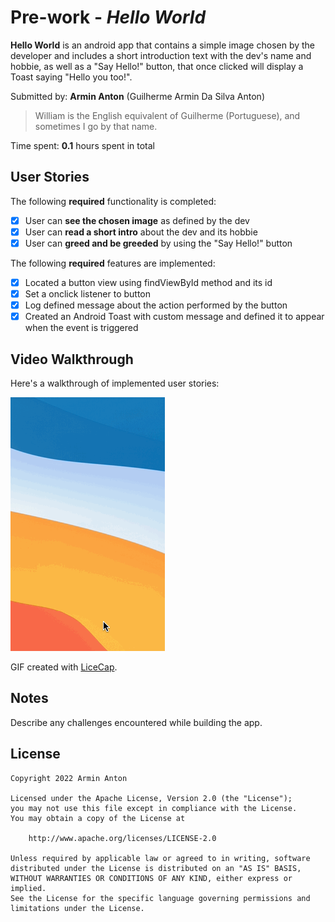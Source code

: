 # Pre-work - *Hello World*

**Hello World** is an android app that contains a simple image chosen by the developer and includes a short introduction text with the dev's name and hobbie, as well as a "Say Hello!" button, that once clicked will display a Toast saying "Hello you too!".

Submitted by: **Armin Anton** (Guilherme Armin Da Silva Anton)
> William is the English equivalent of Guilherme (Portuguese), and sometimes I go by that name.

Time spent: **0.1** hours spent in total

## User Stories

The following **required** functionality is completed:

* [x] User can **see the chosen image** as defined by the dev
* [x] User can **read a short intro** about the dev and its hobbie
* [x] User can **greed and be greeded** by using the "Say Hello!" button

The following **required** features are implemented:

* [x] Located a button view using findViewById method and its id
* [x] Set a onclick listener to button
* [x] Log defined message about the action performed by the button
* [x] Created an Android Toast with custom message and defined it to appear when the event is triggered

## Video Walkthrough 

Here's a walkthrough of implemented user stories:

<img src='walkthrough.gif' title='Video Walkthrough' width='' alt='Video Walkthrough' />

GIF created with [LiceCap](http://www.cockos.com/licecap/).

## Notes

Describe any challenges encountered while building the app.

## License

    Copyright 2022 Armin Anton

    Licensed under the Apache License, Version 2.0 (the "License");
    you may not use this file except in compliance with the License.
    You may obtain a copy of the License at

        http://www.apache.org/licenses/LICENSE-2.0

    Unless required by applicable law or agreed to in writing, software
    distributed under the License is distributed on an "AS IS" BASIS,
    WITHOUT WARRANTIES OR CONDITIONS OF ANY KIND, either express or implied.
    See the License for the specific language governing permissions and
    limitations under the License.
